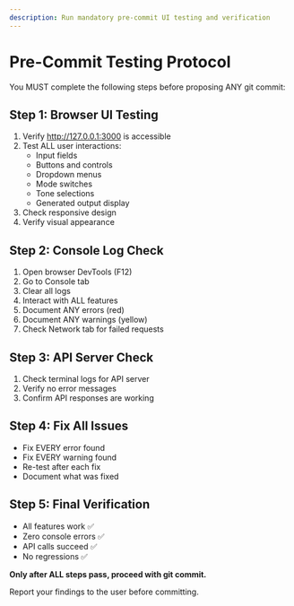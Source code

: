 ```yaml
---
description: Run mandatory pre-commit UI testing and verification
---
```


# Pre-Commit Testing Protocol

You MUST complete the following steps before proposing ANY git commit:

## Step 1: Browser UI Testing
1. Verify http://127.0.0.1:3000 is accessible
2. Test ALL user interactions:
   - Input fields
   - Buttons and controls
   - Dropdown menus
   - Mode switches
   - Tone selections
   - Generated output display
3. Check responsive design
4. Verify visual appearance

## Step 2: Console Log Check
1. Open browser DevTools (F12)
2. Go to Console tab
3. Clear all logs
4. Interact with ALL features
5. Document ANY errors (red)
6. Document ANY warnings (yellow)
7. Check Network tab for failed requests

## Step 3: API Server Check
1. Check terminal logs for API server
2. Verify no error messages
3. Confirm API responses are working

## Step 4: Fix All Issues
- Fix EVERY error found
- Fix EVERY warning found
- Re-test after each fix
- Document what was fixed

## Step 5: Final Verification
- All features work ✅
- Zero console errors ✅
- API calls succeed ✅
- No regressions ✅

**Only after ALL steps pass, proceed with git commit.**

Report your findings to the user before committing.
